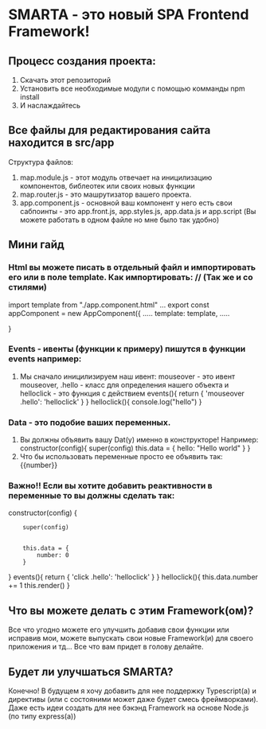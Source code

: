 # SMARTA - это  новый SPA Frontend Framework!
## Процесс создания проекта: 
1) Скачать этот репозиторий
2) Установить все необходимые модули с помощью комманды npm install
3) И наслаждайтесь
## Все файлы для редактирования сайта находится в src/app
Структура файлов:
1) map.module.js - этот модуль отвечает на иницилизацию компонентов, библеотек или своих новых функции
2) map.router.js - это машрутизатор вашего проекта.
3) app.component.js - основной ваш компонент у него есть свои сабпоинты - это app.front.js, app.styles.js, app.data.js и app.script (Вы можете работать в одном файле но мне было так удобно)
## Мини гайд
### Html вы можете писать в отдельный файл и импортировать его или в поле template. Как импортировать:   // (Так же и со стилями)
import template from "./app.component.html"
...
export const appComponent = new AppComponent({
    .....
    template: template,
    .....
    
    
}

### Events - ивенты (функции к примеру) пишутся в функции events например:
1) Мы сначало иницилизируем наш ивент: mouseover - это ивент mouseover, .hello - класс для определения нашего объекта и helloclick - это функция с действием
events(){
        return {
            'mouseover .hello': 'helloclick'
        }
}
helloclick(){
        console.log("hello")
}
### Data - это подобие ваших переменных. 
1) Вы должны объявить вашу Dat(у) именно в конструкторе! Например:
constructor(config){
  super(config)
  this.data = {
      hello: "Hello world"
  }
}
2) Что бы использовать переменные просто ее объявить так: {{number}}

### Важно!! Если вы хотите добавить реактивности в переменные то вы должны сделать так:
constructor(config) {

        super(config)

        
        this.data = {
            number: 0
        }
}
events(){
        return {
            'click .hello': 'helloclick'
        }
    }
helloclick(){
        this.data.number += 1
        this.render()
}
## Что вы можете делать с этим Framework(ом)?
Все что угодно можете его улучшить добавив свои функции или исправив мои, можете выпускать свои новые Framework(и) для своего приложения и тд... Все что вам придет в голову делайте. 
## Будет ли улучшаться SMARTA?
Конечно! В будущем я хочу добавить для нее поддержку Typescript(а) и директивы (или с состояними может даже будет смесь фреймворками). Даже есть идеи создать для нее бэкэнд Framework на основе Node.js (по типу express(а))
